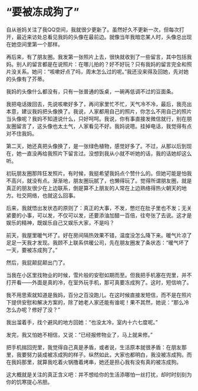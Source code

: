 # “要被冻成狗了”

自从爸妈关注了我QQ空间，我就很少更新了。虽然好久不更新一次，但每次打开，最近来访处总看见我妈的头像在最前边。就像当年我暗恋某人时，头像总出现在她空间里第一个那样。 

再后来，有了朋友圈。我发第一张照片上去，很快就收到了一些留言，其中包括我妈。别人的留言都是在说照片：在哪儿拍的？好不好玩？只有我妈的留言完全和照片没关系。她问：“咳嗽好点了吗，周末怎么过的呢。”我还没来得及回她，先对她的头像有了芥蒂。 

我妈的头像什么都没有，只有一张普通的饭桌，一碗再低调不过的豆面条。 

我把电话拨回去，先说咳嗽好多了，再问家里忙不忙，天气冷不冷，最后，我亮出本意，建议我妈把头像换了。我说，人家都用自己的照片，你怎么不用自己的照片当头像呢？我妈不知道说什么，只好呵呵。我说，你有事直接发微信就行，别在朋友圈留言了，这头像也太土气，人家看见不好。我妈说嗯。挂掉电话，我觉得有点对不住我妈。 

第二天，她还真把头像换了，是一张绿色植物，感觉好多了。不过，从那以后到现在，她一直没再给我照片下留言过。没想到我从小就不听她的话，我的话她却这么听。 

初玩朋友圈那阵狂发照片。有时候，我挺希望我妈点个赞什么的。但她可能是怕我不高兴，就没有点。渐渐地，朋友圈玩腻了，也懒得玩了。觉得所谓朋友圈，就是真正的朋友很少在上边联系，倒是算不上朋友的人常在上边熟络得热火朝天的地方。社交网络，也就这么回事。 

后来，我就悟出发状态的原则了：真正的大事，不发，憋烂在肚子里也不发；无关紧要的小事，可以发，不仅可以发，还要添油加醋一百倍，往夸张了去说。这才是娱乐的精神，既娱乐自己又娱乐大家，不是吗？ 

前天，我屋里暖气坏了。好在房间隔热效果不错，温度没怎么降下来。暖气片凉了足足一天我才发现。我顾不上联系供暖公司，先在朋友圈发了条状态：“暖气坏了一天，要被冻成狗了。” 

然后，我屁颠屁颠出门了。 

当我在小区里找物业的时候，雪片般的安慰如期而至。但我把手机塞在兜里，并不打开看——外面是真的冷，在室外玩手机，那可真要冻成狗了。这时，短信响了。 

我不用思索就知道是我妈，百分之百没跑儿。在这时候直接发短信，而不是在照片下提供安慰和解决方案的，除了她老人家还能有谁呢！果不其然，她说：“那么冷怎么办呢？修好了没？” 

我出溜着手，找个避风的地方回她：“也没太冷，室内十六七度呢。” 

发完，我又怕她不相信，又说：“已经报修物业了，马上就来修。” 

把手机揣回兜里，我觉得自己真是矛盾，或者说，生活原本就很矛盾：在朋友那里，我要努力装成被冻成狗的样子。纵然如此，大家也都明白，我没被冻成狗。而在我妈那里，就算我吃着火锅撸着烤串，她还是担心我有没有真的被冻成狗。 

这大概就是关注的真正含义吧：并不想给你的生活添哪怕一丝打扰，却时时刻刻为你的饥寒提心吊胆。